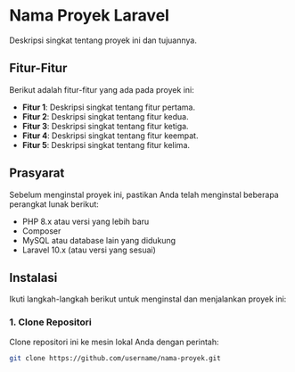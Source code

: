 # Nama Proyek Laravel

Deskripsi singkat tentang proyek ini dan tujuannya.

## Fitur-Fitur
Berikut adalah fitur-fitur yang ada pada proyek ini:
- **Fitur 1**: Deskripsi singkat tentang fitur pertama.
- **Fitur 2**: Deskripsi singkat tentang fitur kedua.
- **Fitur 3**: Deskripsi singkat tentang fitur ketiga.
- **Fitur 4**: Deskripsi singkat tentang fitur keempat.
- **Fitur 5**: Deskripsi singkat tentang fitur kelima.

## Prasyarat

Sebelum menginstal proyek ini, pastikan Anda telah menginstal beberapa perangkat lunak berikut:
- PHP 8.x atau versi yang lebih baru
- Composer
- MySQL atau database lain yang didukung
- Laravel 10.x (atau versi yang sesuai)

## Instalasi

Ikuti langkah-langkah berikut untuk menginstal dan menjalankan proyek ini:

### 1. Clone Repositori
Clone repositori ini ke mesin lokal Anda dengan perintah:
```bash
git clone https://github.com/username/nama-proyek.git
